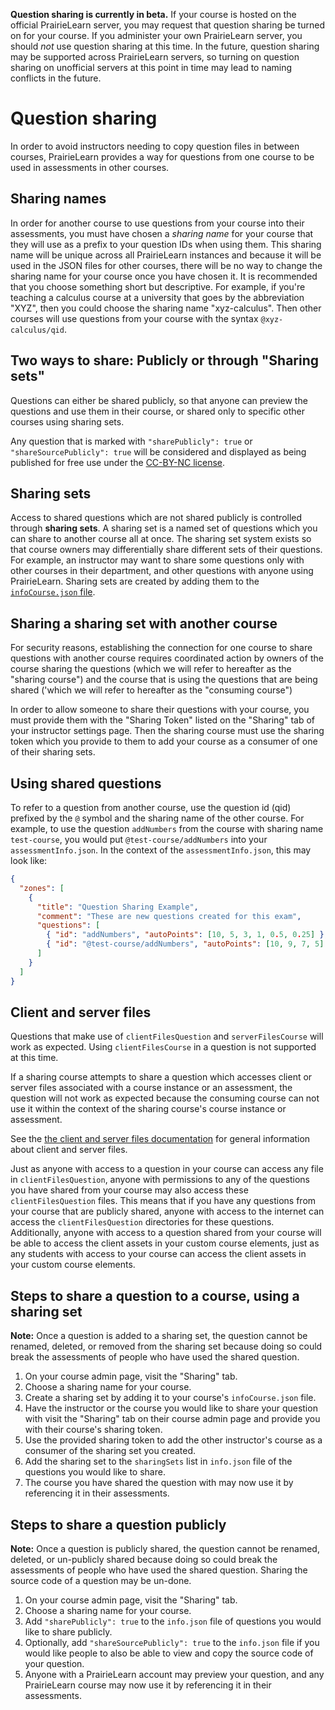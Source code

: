 **Question sharing is currently in beta.** If your course is hosted on the official PrairieLearn server, you may request that question sharing be turned on for your course. If you administer your own PrairieLearn server, you should _not_ use question sharing at this time. In the future, question sharing may be supported across PrairieLearn servers, so turning on question sharing on unofficial servers at this point in time may lead to naming conflicts in the future.

# Question sharing

In order to avoid instructors needing to copy question files in between courses, PrairieLearn provides a way for questions from one course to be used in assessments in other courses.

## Sharing names

In order for another course to use questions from your course into their assessments, you must have chosen a _sharing name_ for your course that they will use as a prefix to your question IDs when using them. This sharing name will be unique across all PrairieLearn instances and because it will be used in the JSON files for other courses, there will be no way to change the sharing name for your course once you have chosen it. It is recommended that you choose something short but descriptive. For example, if you're teaching a calculus course at a university that goes by the abbreviation "XYZ", then you could choose the sharing name "xyz-calculus". Then other courses will use questions from your course with the syntax `@xyz-calculus/qid`.

## Two ways to share: Publicly or through "Sharing sets"

Questions can either be shared publicly, so that anyone can preview the questions and use them in their course, or shared only to specific other courses using sharing sets.

Any question that is marked with `"sharePublicly": true` or `"shareSourcePublicly": true` will be considered and displayed as being published for free use under the [CC-BY-NC license](https://www.creativecommons.org/licenses/by-nc/4.0/).

## Sharing sets

Access to shared questions which are not shared publicly is controlled through **sharing sets**. A sharing set is a named set of questions which you can share to another course all at once. The sharing set system exists so that course owners may differentially share different sets of their questions. For example, an instructor may want to share some questions only with other courses in their department, and other questions with anyone using PrairieLearn. Sharing sets are created by adding them to the [`infoCourse.json` file](course.md#sharing-sets).

## Sharing a sharing set with another course

For security reasons, establishing the connection for one course to share questions with another course requires coordinated action by owners of the course sharing the questions (which we will refer to hereafter as the "sharing course") and the course that is using the questions that are being shared ('which we will refer to hereafter as the "consuming course")

In order to allow someone to share their questions with your course, you must provide them with the "Sharing Token" listed on the "Sharing" tab of your instructor settings page. Then the sharing course must use the sharing token which you provide to them to add your course as a consumer of one of their sharing sets.

## Using shared questions

To refer to a question from another course, use the question id (qid) prefixed by the `@` symbol and the sharing name of the other course. For example, to use the question `addNumbers` from the course with sharing name `test-course`, you would put `@test-course/addNumbers` into your `assessmentInfo.json`. In the context of the `assessmentInfo.json`, this may look like:

```json
{
  "zones": [
    {
      "title": "Question Sharing Example",
      "comment": "These are new questions created for this exam",
      "questions": [
        { "id": "addNumbers", "autoPoints": [10, 5, 3, 1, 0.5, 0.25] },
        { "id": "@test-course/addNumbers", "autoPoints": [10, 9, 7, 5] }
      ]
    }
  ]
}
```

## Client and server files

Questions that make use of `clientFilesQuestion` and `serverFilesCourse` will work as expected. Using `clientFilesCourse` in a question is not supported at this time.

If a sharing course attempts to share a question which accesses client or server files associated with a course instance or an assessment, the question will not work as expected because the consuming course can not use it within the context of the sharing course's course instance or assessment.

See the [the client and server files documentation](clientServerFiles.md) for general information about client and server files.

Just as anyone with access to a question in your course can access any file in `clientFilesQuestion`, anyone with permissions to any of the questions you have shared from your course may also access these `clientFilesQuestion` files. This means that if you have any questions from your course that are publicly shared, anyone with access to the internet can access the `clientFilesQuestion` directories for these questions. Additionally, anyone with access to a question shared from your course will be able to access the client assets in your custom course elements, just as any students with access to your course can access the client assets in your custom course elements.

## Steps to share a question to a course, using a sharing set

**Note:** Once a question is added to a sharing set, the question cannot be renamed, deleted, or removed from the sharing set because doing so could break the assessments of people who have used the shared question.

1. On your course admin page, visit the "Sharing" tab.
2. Choose a sharing name for your course.
3. Create a sharing set by adding it to your course's `infoCourse.json` file.
4. Have the instructor or the course you would like to share your question with visit the "Sharing" tab on their course admin page and provide you with their course's sharing token.
5. Use the provided sharing token to add the other instructor's course as a consumer of the sharing set you created.
6. Add the sharing set to the `sharingSets` list in `info.json` file of the questions you would like to share.
7. The course you have shared the question with may now use it by referencing it in their assessments.

## Steps to share a question publicly

**Note:** Once a question is publicly shared, the question cannot be renamed, deleted, or un-publicly shared because doing so could break the assessments of people who have used the shared question. Sharing the source code of a question may be un-done.

1. On your course admin page, visit the "Sharing" tab.
2. Choose a sharing name for your course.
3. Add `"sharePublicly": true` to the `info.json` file of questions you would like to share publicly.
4. Optionally, add `"shareSourcePublicly": true` to the `info.json` file if you would like people to also be able to view and copy the source code of your question.
5. Anyone with a PrairieLearn account may preview your question, and any PrairieLearn course may now use it by referencing it in their assessments.
